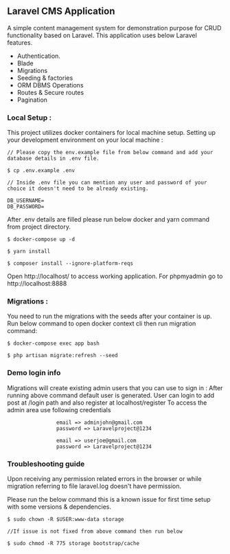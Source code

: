 ## Laravel CMS Application

A simple content management system for demonstration purpose for CRUD functionality based on Laravel. This application uses below Laravel features.

-   Authentication.
-   Blade
-   Migrations
-   Seeding & factories
-   ORM DBMS Operations
-   Routes & Secure routes
-   Pagination

### Local Setup :

This project utilizes docker containers for local machine setup.
Setting up your development environment on your local machine :

```
// Please copy the env.example file from below command and add your database details in .env file.

$ cp .env.example .env

// Inside .env file you can mention any user and password of your choice it doesn't need to be already existing.

DB_USERNAME=
DB_PASSWORD=
```

After .env details are filled please run below docker and yarn command from project directory.

```
$ docker-compose up -d

$ yarn install

$ composer install --ignore-platform-reqs
```

Open http://localhost/ to access working application. For phpmyadmin go to http://localhost:8888

### Migrations :

You need to run the migrations with the seeds after your container is up. Run below command to open docker context cli then run migration command:

```
$ docker-compose exec app bash

$ php artisan migrate:refresh --seed
```

### Demo login info

Migrations will create existing admin users that you can use to sign in :
After running above command default user is generated. User can login to add post at /login path and also register at localhost/register
To access the admin area use following credentials

```
                email => adminjohn@gmail.com
                password => Laravelproject@1234

                email => userjoe@gmail.com
                password => Laravelproject@1234
```

### Troubleshooting guide

Upon receiving any permission related errors in the browser or while migration referring to file laravel.log doesn't have permission.

Please run the below command this is a known issue for first time setup with some versions & dependencies.

```
$ sudo chown -R $USER:www-data storage

//If issue is not fixed from above command then run below

$ sudo chmod -R 775 storage bootstrap/cache
```

